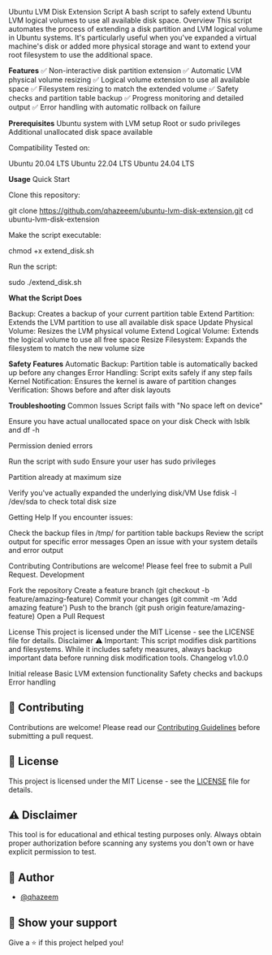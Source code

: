 Ubuntu LVM Disk Extension Script
A bash script to safely extend Ubuntu LVM logical volumes to use all available disk space.
Overview
This script automates the process of extending a disk partition and LVM logical volume in Ubuntu systems. It's particularly useful when you've expanded a virtual machine's disk or added more physical storage and want to extend your root filesystem to use the additional space.

**Features**
✅ Non-interactive disk partition extension
✅ Automatic LVM physical volume resizing
✅ Logical volume extension to use all available space
✅ Filesystem resizing to match the extended volume
✅ Safety checks and partition table backup
✅ Progress monitoring and detailed output
✅ Error handling with automatic rollback on failure

**Prerequisites**
Ubuntu system with LVM setup
Root or sudo privileges
Additional unallocated disk space available

Compatibility
Tested on:

Ubuntu 20.04 LTS
Ubuntu 22.04 LTS
Ubuntu 24.04 LTS

**Usage**
Quick Start

Clone this repository:

git clone https://github.com/qhazeeem/ubuntu-lvm-disk-extension.git
cd ubuntu-lvm-disk-extension

Make the script executable:

chmod +x extend_disk.sh

Run the script:

sudo ./extend_disk.sh

**What the Script Does**

Backup: Creates a backup of your current partition table
Extend Partition: Extends the LVM partition to use all available disk space
Update Physical Volume: Resizes the LVM physical volume
Extend Logical Volume: Extends the logical volume to use all free space
Resize Filesystem: Expands the filesystem to match the new volume size

**Safety Features**
Automatic Backup: Partition table is automatically backed up before any changes
Error Handling: Script exits safely if any step fails
Kernel Notification: Ensures the kernel is aware of partition changes
Verification: Shows before and after disk layouts

**Troubleshooting**
Common Issues
Script fails with "No space left on device"

Ensure you have actual unallocated space on your disk
Check with lsblk and df -h

Permission denied errors

Run the script with sudo
Ensure your user has sudo privileges

Partition already at maximum size

Verify you've actually expanded the underlying disk/VM
Use fdisk -l /dev/sda to check total disk size

Getting Help
If you encounter issues:

Check the backup files in /tmp/ for partition table backups
Review the script output for specific error messages
Open an issue with your system details and error output

Contributing
Contributions are welcome! Please feel free to submit a Pull Request.
Development

Fork the repository
Create a feature branch (git checkout -b feature/amazing-feature)
Commit your changes (git commit -m 'Add amazing feature')
Push to the branch (git push origin feature/amazing-feature)
Open a Pull Request

License
This project is licensed under the MIT License - see the LICENSE file for details.
Disclaimer
⚠️ Important: This script modifies disk partitions and filesystems. While it includes safety measures, always backup important data before running disk modification tools.
Changelog
v1.0.0

Initial release
Basic LVM extension functionality
Safety checks and backups
Error handling


## 🤝 Contributing

Contributions are welcome! Please read our [Contributing Guidelines](CONTRIBUTING.md) before submitting a pull request.

## 📜 License

This project is licensed under the MIT License - see the [LICENSE](LICENSE) file for details.

## ⚠️ Disclaimer

This tool is for educational and ethical testing purposes only. Always obtain proper authorization before scanning any systems you don't own or have explicit permission to test.

## 👥 Author

- [@qhazeem](https://github.com/qhazeem)

## 🌟 Show your support


Give a ⭐️ if this project helped you!
